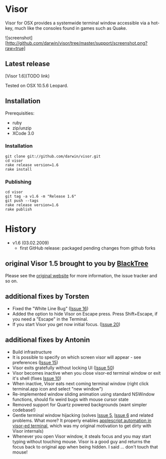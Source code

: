 # Visor

Visor for OSX provides a systemwide terminal window accessible via a hot-key, much like the consoles found in games such as Quake.

![screenshot][http://github.com/darwin/visor/tree/master/support/screenshot.png?raw=true]

## Latest release

[Visor 1.6](TODO link)

Tested on OSX 10.5.6 Leopard.

## Installation

Prerequisities:

  * ruby
  * zip/unzip
  * XCode 3.0

### Installation

    git clone git://github.com/darwin/visor.git
    cd visor
    rake release version=1.6
    rake install

### Publishing
    
    cd visor
    git tag -a v1.6 -m "Release 1.6"
    git push --tags
    rake release version=1.6
    rake publish

# History

* v1.6 (03.02.2009)
  * first GitHub release: packaged pending changes from github forks

## original Visor 1.5 brought to you by [BlackTree](http://blacktree.com)

Please see the [original website](http://code.google.com/p/blacktree-visor/) for more information, the issue tracker and so on.

## additional fixes by Torsten

* Fixed the "White Line Bug" ([Issue 16](http://code.google.com/p/blacktree-visor/issues/detail?id=16))
* Added the option to hide Visor on Escape press.
  Press Shift+Escape, if you need a "Escape" in the Terminal.
* If you start Visor you get now initial focus. ([Issue 20](http://code.google.com/p/blacktree-visor/issues/detail?id=20))

## additional fixes by Antonin

* Build infrastructure
* It is possible to specify on which screen visor will appear - see preferences ([Issue 15](http://code.google.com/p/blacktree-visor/issues/detail?id=15))
* Visor exits gratefully without locking UI ([Issue 50](http://code.google.com/p/blacktree-visor/issues/detail?id=50))
* Visor becomes inactive when you close visor-ed terminal window or exit it's shell (fixes [Issue 10](http://code.google.com/p/blacktree-visor/issues/detail?id=10))
* When inactive, Visor eats next coming terminal window (right click terminal.app icon and select "new window")
* Re-implemented window sliding animation using standard NSWindow functions, should fix weird bugs with mouse cursor state
* Removed support for Quartz powered backgrounds (want simpler codebase!)
* Gentle terminal window hijacking (solves [Issue 5](http://code.google.com/p/blacktree-visor/issues/detail?id=5), [Issue 6](http://code.google.com/p/blacktree-visor/issues/detail?id=6) and related problems. What more? It properly enables [applescript automation in visor-ed terminal](http://onrails.org/articles/2007/11/28/scripting-the-leopard-terminal), which was my original motivation to get dirty with Visor internals)
* Whenever you open Visor window, it steals focus and you may start typing without touching mouse. Visor is a good guy and returns the focus back to original app when being hidden. I said ... don't touch that mouse!